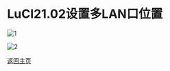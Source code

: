 # LuCI21.02设置多LAN口位置      

![1](https://user-images.githubusercontent.com/73426989/154073675-4049e61c-c099-4da9-ac71-d474a58c3fe1.png)

![2](https://user-images.githubusercontent.com/73426989/154073735-eab0d548-5c20-4b18-ba40-30dea2696e55.png)


[返回主页](https://boduoyejieyi666.github.io/whonolikeboduoyejieyi/)              



